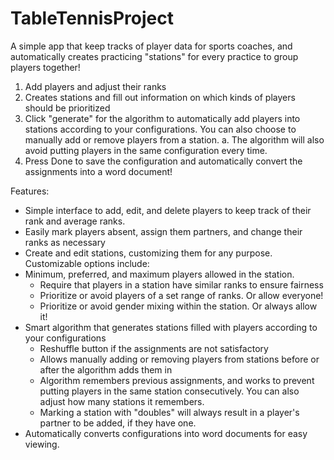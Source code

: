 # TableTennisProject
A simple app that keep tracks of player data for sports coaches, and automatically creates practicing "stations" for every practice to group players together!

1. Add players and adjust their ranks
2. Creates stations and fill out information on which kinds of players should be prioritized
3. Click "generate" for the algorithm to automatically add players into stations according to your configurations. You can also choose to manually add or remove players from a station.
 a. The algorithm will also avoid putting players in the same configuration every time.
4. Press Done to save the configuration and automatically convert the assignments into a word document!

Features:
- Simple interface to add, edit, and delete players to keep track of their rank and average ranks.
- Easily mark players absent, assign them partners, and change their ranks as necessary
- Create and edit stations, customizing them for any purpose. Customizable options include:
- Minimum, preferred, and maximum players allowed in the station.
	- Require that players in a station have similar ranks to ensure fairness
	- Prioritize or avoid players of a set range of ranks. Or allow everyone!
	- Prioritize or avoid gender mixing within the station. Or always allow it!
- Smart algorithm that generates stations filled with players according to your configurations
	- Reshuffle button if the assignments are not satisfactory
	- Allows manually adding or removing players from stations before or after the algorithm adds them in
	- Algorithm remembers previous assignments, and works to prevent putting players in the same station consecutively. You can also adjust how many stations it remembers.
	- Marking a station with "doubles" will always result in a player's partner to be added, if they have one.
- Automatically converts configurations into word documents for easy viewing. 
